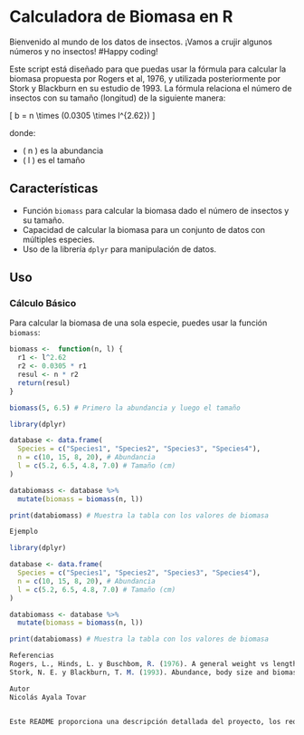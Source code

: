 # Calculadora de Biomasa en R

Bienvenido al mundo de los datos de insectos. ¡Vamos a crujir algunos números y no insectos! 
#Happy coding!

Este script está diseñado para que puedas usar la fórmula para calcular la biomasa propuesta por Rogers et al, 1976, y utilizada posteriormente por Stork y Blackburn en su estudio de 1993. La fórmula relaciona el número de insectos con su tamaño (longitud) de la siguiente manera:

\[ b = n \times (0.0305 \times l^{2.62}) \]

donde:
- \( n \) es la abundancia
- \( l \) es el tamaño

## Características

- Función `biomass` para calcular la biomasa dado el número de insectos y su tamaño.
- Capacidad de calcular la biomasa para un conjunto de datos con múltiples especies.
- Uso de la librería `dplyr` para manipulación de datos.

## Uso

### Cálculo Básico

Para calcular la biomasa de una sola especie, puedes usar la función `biomass`:

```r
biomass <-  function(n, l) {
  r1 <- l^2.62
  r2 <- 0.0305 * r1
  resul <- n * r2
  return(resul)
}

biomass(5, 6.5) # Primero la abundancia y luego el tamaño

library(dplyr)

database <- data.frame(
  Species = c("Species1", "Species2", "Species3", "Species4"),
  n = c(10, 15, 8, 20), # Abundancia
  l = c(5.2, 6.5, 4.8, 7.0) # Tamaño (cm)
)

databiomass <- database %>%
  mutate(biomass = biomass(n, l))

print(databiomass) # Muestra la tabla con los valores de biomasa

Ejemplo

library(dplyr)

database <- data.frame(
  Species = c("Species1", "Species2", "Species3", "Species4"),
  n = c(10, 15, 8, 20), # Abundancia
  l = c(5.2, 6.5, 4.8, 7.0) # Tamaño (cm)
)

databiomass <- database %>%
  mutate(biomass = biomass(n, l))

print(databiomass) # Muestra la tabla con los valores de biomasa

Referencias
Rogers, L., Hinds, L. y Buschbom, R. (1976). A general weight vs length relationships for insects. Ann. Entomol. Soc. Am., 69: 387-389.
Stork, N. E. y Blackburn, T. M. (1993). Abundance, body size and biomass of arthropods in tropical forest. Oikos, 67: 483-489.

Autor
Nicolás Ayala Tovar


Este README proporciona una descripción detallada del proyecto, los requisitos, y las instrucciones de uso. Puedes personalizarlo aún más según tus necesidades.
